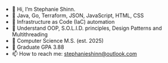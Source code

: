 - 👋 Hi, I’m Stephanie Shinn.
- 🌱 Java, Go, Terraform, JSON, JavaScript, HTML, CSS
- 🌱 Infrastructure as Code (IaC) automation
- 🌱 Understand OOP, S.O.L.I.D. principles, Design Patterns and Multithreading
- 🌱 Computer Science M.S. (est. 2025)
- 🌱 Graduate GPA 3.88
- 📫 How to reach me:  stephanieshinn@outlook.com

<!---
ShinnDing/ShinnDing is a ✨ special ✨ repository because its `README.md` (this file) appears on your GitHub profile.
You can click the Preview link to take a look at your changes.
--->
